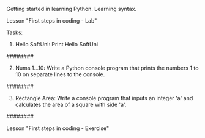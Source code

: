 Getting started in learning Python. Learning syntax.

Lesson "First steps in coding - Lab"


Tasks:

1. Hello SoftUni:
    Print Hello SoftUni

########

2. Nums 1...10:
    Write a Python console program that prints the numbers 1 to 10 on separate lines to the console.

########

3. Rectangle Area:
Write a console program that inputs an integer 'a' and calculates the area of a square with side 'a'.

########

Lesson "First steps in coding - Exercise"
